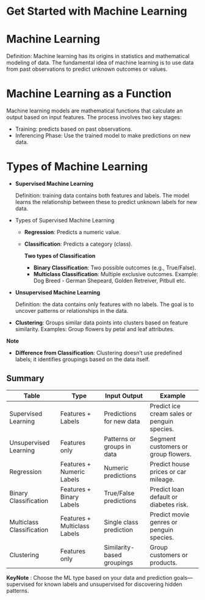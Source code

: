 # Get Started with Machine Learning

# Machine Learning

Definition: Machine learning has its origins in statistics and mathematical modeling of data. The fundamental idea of machine learning is to use data from past observations to predict unknown outcomes or values.

# Machine Learning as a Function

Machine learning models are mathematical functions that calculate an output based on input features. 
The process involves two key stages:

- Training: predicts based on past observations.
- Inferencing Phase: Use the trained model to make predictions on new data.

# Types of Machine Learning

- **Supervised Machine Learning**
  
  Definition: training data contains both features and labels. The model learns the relationship between these to predict unknown labels for new data.

- Types of Supervised Machine Learning

  - **Regression**: Predicts a numeric value.
  - **Classification**: Predicts a category (class).

    **Two types of Classification**
      - **Binary Classification**: Two possible outcomes (e.g., True/False).
      - **Multiclass Classification**: Multiple exclusive outcomes. Example: Dog Breed - German Shepeard, Golden Retreiver, Pitbull etc.
  
- **Unsupervised Machine Learning**

  Definition: the data contains only features with no labels. The goal is to uncover patterns or relationships in the data.

 - **Clustering**: Groups similar data points into clusters based on feature similarity. Examples: Group flowers by petal and leaf attributes.

**Note**
 - **Difference from Classification**: Clustering doesn’t use predefined labels; it identifies groupings based on the data itself.


## Summary

| Table | Type |	Input	Output |	Example |
| -     | -    |   -           | -        |       
| Supervised Learning	| Features + Labels	| Predictions for new data	| Predict ice cream sales or penguin species. | 
| Unsupervised Learning	| Features only	| Patterns or groups in data	| Segment customers or group flowers. | 
| Regression	| Features + Numeric Labels	| Numeric predictions	| Predict house prices or car mileage. | 
| Binary Classification	| Features + Binary Labels	| True/False predictions	| Predict loan default or diabetes risk. | 
| Multiclass Classification	| Features + Multiclass Labels	| Single class prediction	| Predict movie genres or penguin species. | 
| Clustering	| Features only	| Similarity-based groupings	| Group customers or products. | 

**KeyNote** : Choose the ML type based on your data and prediction goals—supervised for known labels and unsupervised for discovering hidden patterns.

 
